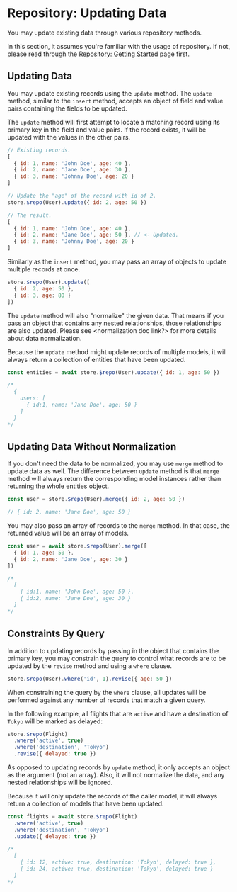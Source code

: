 # Repository: Updating Data

You may update existing data through various repository methods.

In this section, it assumes you're familiar with the usage of repository. If not, please read through the [Repository: Getting Started](./getting-started) page first.

## Updating Data

You may update existing records using the `update` method. The `update` method, similar to the `insert` method, accepts an object of field and value pairs containing the fields to be updated.

The `update` method will first attempt to locate a matching record using its primary key in the field and value pairs. If the record exists, it will be updated with the values in the other pairs.

```js
// Existing records.
[
  { id: 1, name: 'John Doe', age: 40 },
  { id: 2, name: 'Jane Doe', age: 30 },
  { id: 3, name: 'Johnny Doe', age: 20 }
]

// Update the "age" of the record with id of 2.
store.$repo(User).update({ id: 2, age: 50 })

// The result.
[
  { id: 1, name: 'John Doe', age: 40 },
  { id: 2, name: 'Jane Doe', age: 50 }, // <- Updated.
  { id: 3, name: 'Johnny Doe', age: 20 }
]
```

Similarly as the `insert` method, you may pass an array of objects to update multiple records at once.

```js
store.$repo(User).update([
  { id: 2, age: 50 },
  { id: 3, age: 80 }
])
```

The `update` method will also "normalize" the given data. That means if you pass an object that contains any nested relationships, those relationships are also updated. Please see <normalization doc link?> for more details about data normalization.

Because the `update` method might update records of multiple models, it will always return a collection of entities that have been updated.

```js
const entities = await store.$repo(User).update({ id: 1, age: 50 })

/*
  {
    users: [
      { id:1, name: 'Jane Doe', age: 50 }
    ]
  }
*/
```

## Updating Data Without Normalization

If you don't need the data to be normalized, you may use `merge` method to update data as well. The difference between `update` method is that `merge` method will always return the corresponding model instances rather than returning the whole entities object.

```js
const user = store.$repo(User).merge({ id: 2, age: 50 })

// { id: 2, name: 'Jane Doe', age: 50 }
```

You may also pass an array of records to the `merge` method. In that case, the returned value will be an array of models.

```js
const user = await store.$repo(User).merge([
  { id: 1, age: 50 },
  { id: 2, name: 'Jane Doe', age: 30 }
])

/*
  [
    { id:1, name: 'John Doe', age: 50 },
    { id:2, name: 'Jane Doe', age: 30 }
  ]
*/
```

## Constraints By Query

In addition to updating records by passing in the object that contains the primary key, you may constrain the query to control what records are to be updated by the `revise` method and using a `where` clause.

```js
store.$repo(User).where('id', 1).revise({ age: 50 })
```

When constraining the query by the `where` clause, all updates will be performed against any number of records that match a given query.

In the following example, all flights that are `active` and have a destination of `Tokyo` will be marked as delayed:

```js
store.$repo(Flight)
  .where('active', true)
  .where('destination', 'Tokyo')
  .revise({ delayed: true })
```

As opposed to updating records by `update` method, it only accepts an object as the argument (not an array). Also, it will not normalize the data, and any nested relationships will be ignored.

Because it will only update the records of the caller model, it will always return a collection of models that have been updated.

```js
const flights = await store.$repo(Flight)
  .where('active', true)
  .where('destination', 'Tokyo')
  .update({ delayed: true })

/*
  [
    { id: 12, active: true, destination: 'Tokyo', delayed: true },
    { id: 24, active: true, destination: 'Tokyo', delayed: true }
  ]
*/
```
